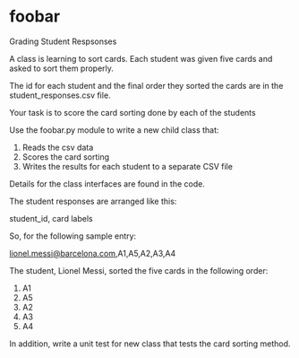 # foobar

Grading Student Respsonses

A class is learning to sort cards.  Each student was given five cards and asked to sort them properly.

The id for each student and the final order they sorted the cards are in the student_responses.csv file.

Your task is to score the card sorting done by each of the students

Use the foobar.py module to write a new child class that:
1. Reads the csv data
2. Scores the card sorting
3. Writes the results for each student to a separate CSV file

Details for the class interfaces are found in the code.

The student responses are arranged like this:

student_id, card labels

So, for the following sample entry:

lionel.messi@barcelona.com,A1,A5,A2,A3,A4

The student, Lionel Messi, sorted the five cards in the following order:
1. A1
2. A5
3. A2
4. A3
5. A4

In addition, write a unit test for new class that tests the card sorting method.
